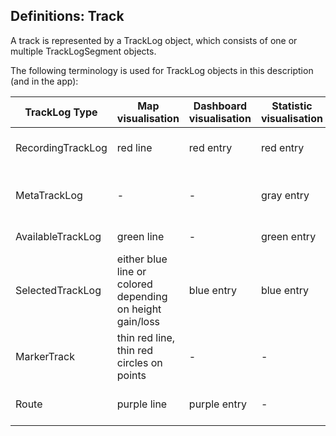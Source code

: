 ## Definitions: Track 

A track is represented by a TrackLog object, which consists of one or multiple TrackLogSegment 
objects.

The following terminology is used for TrackLog objects in this description (and in the app):

|  TrackLog Type |  Map visualisation | Dashboard visualisation | Statistic visualisation | Description |
|---|---|---|---|---|
| RecordingTrackLog | red line | red entry| red entry | track with currently ongoing recording action |
| MetaTrackLog | - | - | gray entry | track log from meta files (exists for each known track) |
| AvailableTrackLog | green line | - | green entry | currently visible track log |
| SelectedTrackLog | either blue line or colored depending on height gain/loss | blue entry | blue entry | one specific TrackLog from the amount of AvailableTrackLogs |
| MarkerTrack | thin red line, thin red circles on points | - | - | Track from marked points for planning |
| Route | purple line | purple entry | - | calculated route based on MarkerTrack |

